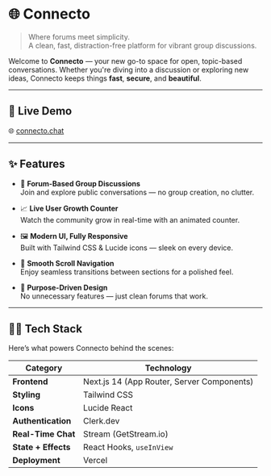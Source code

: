# 🌐 Connecto

> Where forums meet simplicity.  
> A clean, fast, distraction-free platform for vibrant group discussions.


Welcome to **Connecto** — your new go-to space for open, topic-based conversations. Whether you're diving into a discussion or exploring new ideas, Connecto keeps things **fast**, **secure**, and **beautiful**.

---

## 🚀 Live Demo

🌐 [connecto.chat](https://connecto-five.vercel.app/)


---

## ✨ Features

- 💬 **Forum-Based Group Discussions**  
  Join and explore public conversations — no group creation, no clutter.

- 📈 **Live User Growth Counter**  
  Watch the community grow in real-time with an animated counter.

- 🖼️ **Modern UI, Fully Responsive**  
  Built with Tailwind CSS & Lucide icons — sleek on every device.

- 🧭 **Smooth Scroll Navigation**  
  Enjoy seamless transitions between sections for a polished feel.

- 🎯 **Purpose-Driven Design**  
  No unnecessary features — just clean forums that work.

---

## 🧑‍💻 Tech Stack

Here’s what powers Connecto behind the scenes:

| Category        | Technology                             |
|----------------|-----------------------------------------|
| **Frontend**    | Next.js 14 (App Router, Server Components) |
| **Styling**     | Tailwind CSS                           |
| **Icons**       | Lucide React                           |
| **Authentication** | Clerk.dev                        |
| **Real-Time Chat** | Stream (GetStream.io)             |
| **State + Effects** | React Hooks, `useInView`         |
| **Deployment**  | Vercel             |





